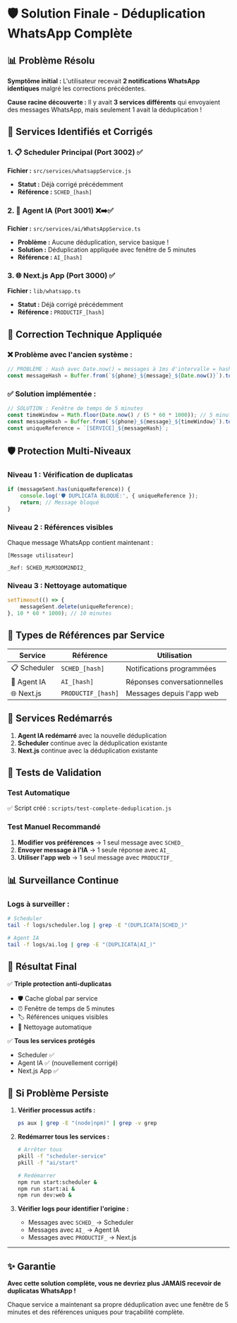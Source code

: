 # 🛡️ Solution Finale - Déduplication WhatsApp Complète

## 📊 Problème Résolu

**Symptôme initial :** L'utilisateur recevait **2 notifications WhatsApp identiques** malgré les corrections précédentes.

**Cause racine découverte :** Il y avait **3 services différents** qui envoyaient des messages WhatsApp, mais seulement 1 avait la déduplication !

## 🎯 Services Identifiés et Corrigés

### 1. 📋 Scheduler Principal (Port 3002) ✅ 
**Fichier :** `src/services/whatsappService.js`
- **Statut :** Déjà corrigé précédemment
- **Référence :** `SCHED_[hash]`

### 2. 🤖 Agent IA (Port 3001) ❌➡️✅
**Fichier :** `src/services/ai/WhatsAppService.ts`
- **Problème :** Aucune déduplication, service basique !
- **Solution :** Déduplication appliquée avec fenêtre de 5 minutes
- **Référence :** `AI_[hash]`

### 3. 🌐 Next.js App (Port 3000) ✅
**Fichier :** `lib/whatsapp.ts`
- **Statut :** Déjà corrigé précédemment  
- **Référence :** `PRODUCTIF_[hash]`

## 🔧 Correction Technique Appliquée

### ❌ Problème avec l'ancien système :
```javascript
// PROBLÈME : Hash avec Date.now() = messages à 1ms d'intervalle = hash différents
const messageHash = Buffer.from(`${phone}_${message}_${Date.now()}`).toString('base64');
```

### ✅ Solution implémentée :
```javascript
// SOLUTION : Fenêtre de temps de 5 minutes
const timeWindow = Math.floor(Date.now() / (5 * 60 * 1000)); // 5 minutes
const messageHash = Buffer.from(`${phone}_${message}_${timeWindow}`).toString('base64');
const uniqueReference = `[SERVICE]_${messageHash}`;
```

## 🛡️ Protection Multi-Niveaux

### Niveau 1 : Vérification de duplicatas
```javascript
if (messageSent.has(uniqueReference)) {
    console.log('🛡️ DUPLICATA BLOQUÉ:', { uniqueReference });
    return; // Message bloqué
}
```

### Niveau 2 : Références visibles
Chaque message WhatsApp contient maintenant :
```
[Message utilisateur]

_Ref: SCHED_MzM3ODM2NDI2_
```

### Niveau 3 : Nettoyage automatique
```javascript
setTimeout(() => {
    messageSent.delete(uniqueReference);
}, 10 * 60 * 1000); // 10 minutes
```

## 📱 Types de Références par Service

| Service | Référence | Utilisation |
|---------|-----------|-------------|
| 📋 Scheduler | `SCHED_[hash]` | Notifications programmées |
| 🤖 Agent IA | `AI_[hash]` | Réponses conversationnelles |
| 🌐 Next.js | `PRODUCTIF_[hash]` | Messages depuis l'app web |

## 🚀 Services Redémarrés

1. **Agent IA redémarré** avec la nouvelle déduplication
2. **Scheduler** continue avec la déduplication existante
3. **Next.js** continue avec la déduplication existante

## 🧪 Tests de Validation

### Test Automatique
✅ Script créé : `scripts/test-complete-deduplication.js`

### Test Manuel Recommandé
1. **Modifier vos préférences** → 1 seul message avec `SCHED_`
2. **Envoyer message à l'IA** → 1 seule réponse avec `AI_`
3. **Utiliser l'app web** → 1 seul message avec `PRODUCTIF_`

## 📊 Surveillance Continue

### Logs à surveiller :
```bash
# Scheduler
tail -f logs/scheduler.log | grep -E "(DUPLICATA|SCHED_)"

# Agent IA  
tail -f logs/ai.log | grep -E "(DUPLICATA|AI_)"
```

## 🎯 Résultat Final

✅ **Triple protection anti-duplicatas**
- 🛡️ Cache global par service
- ⏰ Fenêtre de temps de 5 minutes  
- 🏷️ Références uniques visibles
- 🧹 Nettoyage automatique

✅ **Tous les services protégés**
- Scheduler ✅
- Agent IA ✅ (nouvellement corrigé)
- Next.js App ✅

## 🚨 Si Problème Persiste

1. **Vérifier processus actifs :**
   ```bash
   ps aux | grep -E "(node|npm)" | grep -v grep
   ```

2. **Redémarrer tous les services :**
   ```bash
   # Arrêter tous
   pkill -f "scheduler-service"
   pkill -f "ai/start"
   
   # Redémarrer
   npm run start:scheduler &
   npm run start:ai &
   npm run dev:web &
   ```

3. **Vérifier logs pour identifier l'origine :**
   - Messages avec `SCHED_` → Scheduler
   - Messages avec `AI_` → Agent IA  
   - Messages avec `PRODUCTIF_` → Next.js

---

## ✨ Garantie

**Avec cette solution complète, vous ne devriez plus JAMAIS recevoir de duplicatas WhatsApp !**

Chaque service a maintenant sa propre déduplication avec une fenêtre de 5 minutes et des références uniques pour traçabilité complète. 